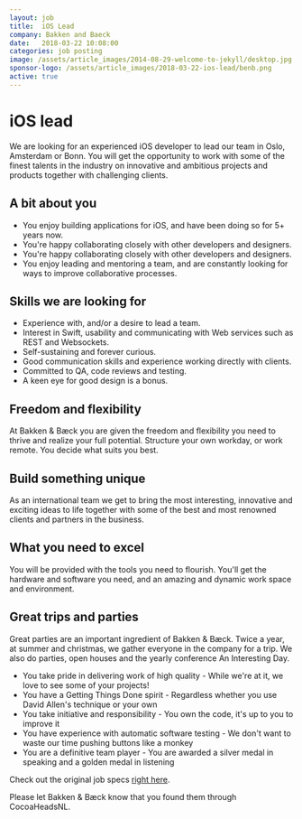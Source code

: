 ```yaml
---
layout: job
title:  iOS Lead
company: Bakken and Baeck
date:   2018-03-22 10:08:00
categories: job posting
image: /assets/article_images/2014-08-29-welcome-to-jekyll/desktop.jpg
sponsor-logo: /assets/article_images/2018-03-22-ios-lead/benb.png
active: true
---
```


# iOS lead
We are looking for an experienced iOS developer to lead our team in Oslo, Amsterdam or Bonn. You will get the opportunity to work with some of the finest talents in the industry on innovative and ambitious projects and products together with challenging clients.

## A bit about you

- You enjoy building applications for iOS, and have been doing so for 5+ years now.
- You're happy collaborating closely with other developers and designers.
- You're happy collaborating closely with other developers and designers.
- You enjoy leading and mentoring a team, and are constantly looking for ways to improve collaborative processes.

## Skills we are looking for

- Experience with, and/or a desire to lead a team.
- Interest in Swift, usability and communicating with Web services such as REST and Websockets.
- Self-sustaining and forever curious.
- Good communication skills and experience working directly with clients.
- Committed to QA, code reviews and testing.
- A keen eye for good design is a bonus.

## Freedom and flexibility
At Bakken & Bæck you are given the freedom and flexibility you need to thrive and realize your full potential. Structure your own workday, or work remote. You decide what suits you best.
## Build something unique
As an international team we get to bring the most interesting, innovative and exciting ideas to life together with some of the best and most renowned clients and partners in the business.
## What you need to excel
You will be provided with the tools you need to flourish. You'll get the hardware and software you need, and an amazing and dynamic work space and environment.
## Great trips and parties
Great parties are an important ingredient of Bakken & Bæck. Twice a year, at summer and christmas, we gather everyone in the company for a trip. We also do parties, open houses and the yearly conference An Interesting Day.

- You take pride in delivering work of high quality - While we're at it, we love to see some of your projects!
- You have a Getting Things Done spirit - Regardless whether you use David Allen's technique or your own
- You take initiative and responsibility - You own the code, it's up to you to improve it
- You have experience with automatic software testing - We don't want to waste our time pushing buttons like a monkey
- You are a definitive team player - You are awarded a silver medal in speaking and a golden medal in listening

Check out the original job specs [right here](https://bakkenbaeck.com/jobs/ios-lead).

Please let Bakken & Bæck know that you found them through CocoaHeadsNL.
